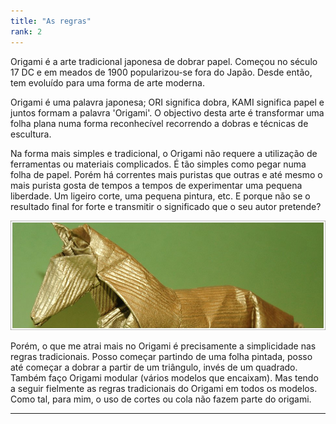 ```yaml
---
title: "As regras"
rank: 2
---
```


Origami é a arte tradicional japonesa de dobrar papel. Começou no século 17 DC e em meados de 1900 popularizou-se fora do Japão. Desde então, tem evoluído para uma forma de arte moderna.

Origami é uma palavra japonesa; ORI significa dobra, KAMI significa papel e juntos formam a palavra 'Origami'. O objectivo desta arte é transformar uma folha plana numa forma reconhecível recorrendo a dobras e técnicas de escultura.

Na forma mais simples e tradicional, o Origami não requere a utilização de ferramentas ou materiais complicados. É tão simples como pegar numa folha de papel. Porém há correntes mais puristas que outras e até mesmo o mais purista gosta de tempos a tempos de experimentar uma pequena liberdade. Um ligeiro corte, uma pequena pintura, etc. E porque não se o resultado final for forte e transmitir o significado que o seu autor pretende?

![cavalo](./img/img_13.jpg)

Porém, o que me atrai mais no Origami é precisamente a simplicidade nas regras tradicionais. Posso começar partindo de uma folha pintada, posso até começar a dobrar a partir de um triângulo, invés de um quadrado. Também faço Origami modular (vários modelos que encaixam). Mas tendo a seguir fielmente as regras tradicionais do Origami em todos os modelos. Como tal, para mim, o uso de cortes ou cola não fazem parte do origami.

***
